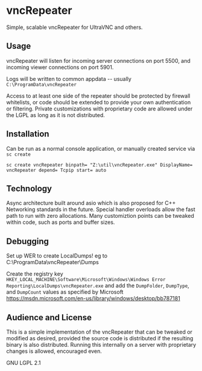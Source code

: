 # vncRepeater

Simple, scalable vncRepeater for UltraVNC and others.

## Usage

vncRepeater will listen for incoming server connections on port 5500, and incoming viewer connections on port 5901. 

Logs will be written to common appdata -- usually `C:\ProgramData\vncRepeater`

Access to at least one side of the repeater should be protected by firewall whitelists, or code should be extended to provide your own authentication or filtering. Private customizations with proprietary code are allowed under the LGPL as long as it is not distributed.

## Installation

Can be run as a normal console application, or manually created service via `sc create`

`sc create vncRepeater binpath= "Z:\util\vncRepeater.exe" DisplayName= vncRepeater depend= Tcpip start= auto`

## Technology

Async architecture built around asio which is also proposed for C++ Networking standards in the future. Special handler overloads allow the fast path to run with zero allocations. Many customiztion points can be tweaked within code, such as ports and buffer sizes.

## Debugging

Set up WER to create LocalDumps! eg to C:\ProgramData\vncRepeater\Dumps

Create the registry key `HKEY_LOCAL_MACHINE\Software\Microsoft\Windows\Windows Error Reporting\LocalDumps\vncRepeater.exe` and add the `DumpFolder`, `DumpType`, and `DumpCount` values as specified by Microsoft https://msdn.microsoft.com/en-us/library/windows/desktop/bb787181

## Audience and License

This is a simple implementation of the vncRepeater that can be tweaked or modified as desired, provided the source code is distributed if the resulting binary is also distributed. Running this internally on a server with proprietary changes is allowed, encouraged even. 

GNU LGPL 2.1

